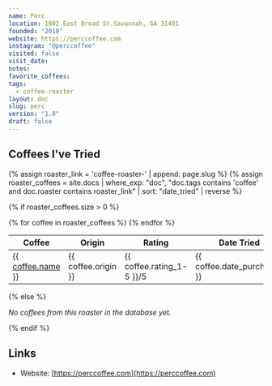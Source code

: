 ```yaml
---
name: Perc
location: 1802 East Broad St.Savannah, GA 31401
founded: "2010"
website: https://perccoffee.com
instagram: "@perccoffee"
visited: false
visit_date: 
notes: 
favorite_coffees: 
tags:
  - coffee-roaster
layout: doc
slug: perc
version: "1.0"
draft: false
---
```


## Coffees I've Tried

{% assign roaster_link = 'coffee-roaster-' | append: page.slug %}
{% assign roaster_coffees = site.docs | where_exp: "doc", "doc.tags contains 'coffee' and doc.roaster contains roaster_link" | sort: "date_tried" | reverse %}

{% if roaster_coffees.size > 0 %}
<div class="roaster-coffees">
  <table>
    <thead>
      <tr>
        <th>Coffee</th>
        <th>Origin</th>
        <th>Rating</th>
        <th>Date Tried</th>
      </tr>
    </thead>
    <tbody>
      {% for coffee in roaster_coffees %}
      <tr>
        <td><a href="{{ coffee.url | relative_url }}">{{ coffee.name }}</a></td>
        <td>{{ coffee.origin }}</td>
        <td>{{ coffee.rating_1-5 }}/5</td>
        <td>{{ coffee.date_purchased }}</td>
      </tr>
      {% endfor %}
    </tbody>
  </table>
</div>
{% else %}
<p><em>No coffees from this roaster in the database yet.</em></p>
{% endif %}

## Links
- Website: [https://perccoffee.com](https://perccoffee.com)